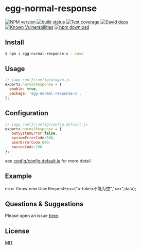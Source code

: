 # egg-normal-response

[![NPM version][npm-image]][npm-url]
[![build status][travis-image]][travis-url]
[![Test coverage][codecov-image]][codecov-url]
[![David deps][david-image]][david-url]
[![Known Vulnerabilities][snyk-image]][snyk-url]
[![npm download][download-image]][download-url]

[npm-image]: https://img.shields.io/npm/v/egg-normal-response.svg?style=flat-square
[npm-url]: https://npmjs.org/package/egg-normal-response
[travis-image]: https://img.shields.io/travis/eggjs/egg-normal-response.svg?style=flat-square
[travis-url]: https://travis-ci.org/eggjs/egg-normal-response
[codecov-image]: https://img.shields.io/codecov/c/github/eggjs/egg-normal-response.svg?style=flat-square
[codecov-url]: https://codecov.io/github/eggjs/egg-normal-response?branch=master
[david-image]: https://img.shields.io/david/eggjs/egg-normal-response.svg?style=flat-square
[david-url]: https://david-dm.org/eggjs/egg-normal-response
[snyk-image]: https://snyk.io/test/npm/egg-normal-response/badge.svg?style=flat-square
[snyk-url]: https://snyk.io/test/npm/egg-normal-response
[download-image]: https://img.shields.io/npm/dm/egg-normal-response.svg?style=flat-square
[download-url]: https://npmjs.org/package/egg-normal-response

<!--
Description here.
-->

## Install

```bash
$ npm i egg-normal-response-x --save
```

## Usage

```js
// {app_root}/config/plugin.js
exports.normalResponse = {
  enable: true,
  package: 'egg-normal-response-x',
};
```

## Configuration

```js
// {app_root}/config/config.default.js
exports.normalResponse = {
   outSystemError:false,
   systemErrorCode:500,
   userErrorCode:600,
   succeeCode:200
};
```

see [config/config.default.js](config/config.default.js) for more detail.

## Example
error 
throw new UserRequestError("u-token不能为空","xxx",data);
<!-- example here -->

## Questions & Suggestions

Please open an issue [here](https://github.com/eggjs/egg/issues).

## License

[MIT](LICENSE)
